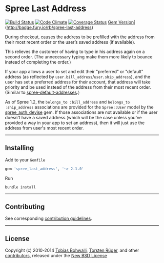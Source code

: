 # Spree Last Address

[![Build Status](https://api.travis-ci.org/futhr/spree-last-address.png?branch=2-1-stable)](http://travis-ci.org/futhr/spree-last-address)
[![Code Climate](https://codeclimate.com/github/futhr/spree-last-address.png)](https://codeclimate.com/github/futhr/spree-last-address)
[![Coverage Status](https://coveralls.io/repos/futhr/spree-last-address/badge.png?branch=2-1-stable)](https://coveralls.io/r/futhr/spree-last-address)
[Gem Version](https://badge.fury.io/rb/spree-last-address.png)](http://badge.fury.io/rb/spree-last-address)

During checkout, causes the address to be prefilled with the address from their most recent order or the user’s saved address (if available).

This relieves the customer of having to type in his address again on a second order. (The unnecessary typing make them more likely to bounce instead of completing the order.)

If your app allows a user to set and edit their "preferred" or "default" address (as reflected by `user.bill_address`/`user.ship_address`), and the user has set a preferred address for their account, that address will take priority and be used instead of the address from their most recent order. (Similar to [spree-default-addresses][1].)

As of Spree 1.2, the `belongs_to :bill_address` and `belongs_to :ship_address` associations are provided for the `Spree::User` model by the [spree_auth_devise][2] gem. If those associations are not available or if the user doesn't have a saved address (which will be the case unless you've provided a way in your app to set an address), then it will just use the address from user's most recent order.

---

## Installing

Add to your `Gemfile`
```ruby
gem 'spree_last_address', '~> 2.1.0'
```

Run

    bundle install

---

## Contributing

See corresponding [contribution guidelines][3].

---

## License

Copyright (c) 2010-2014 [Tobias Bohwalli][4], [Torsten Rüger][5], and other [contributors][6], released under the [New BSD License][7]

[1]: https://github.com/swistak/spree-default-addresses
[2]: https://github.com/spree/spree_auth_devise
[3]: https://github.com/futhr/spree-last-address/blob/master/CONTRIBUTING.md
[4]: https://github.com/futhr
[5]: https://github.com/dancinglightning
[6]: https://github.com/futhr/spree-last-address/graphs/contributors
[7]: https://github.com/futhr/spree-last-address/blob/master/LICENSE.md
